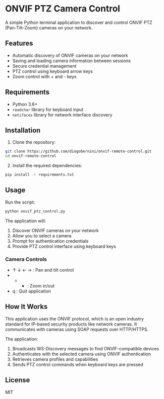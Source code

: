 # ONVIF PTZ Camera Control

A simple Python terminal application to discover and control ONVIF PTZ (Pan-Tilt-Zoom) cameras on your network.

## Features

- Automatic discovery of ONVIF cameras on your network
- Saving and loading camera information between sessions
- Secure credential management
- PTZ control using keyboard arrow keys
- Zoom control with + and - keys

## Requirements

- Python 3.6+
- `readchar` library for keyboard input
- `netifaces` library for network interface discovery

## Installation

1. Clone the repository:
```bash
git clone https://github.com/diogobernini/onvif-remote-control.git
cd onvif-remote-control
```

2. Install the required dependencies:
```bash
pip install -r requirements.txt
```

## Usage

Run the script:
```bash
python onvif_ptz_control.py
```

The application will:
1. Discover ONVIF cameras on your network
2. Allow you to select a camera
3. Prompt for authentication credentials
4. Provide PTZ control interface using keyboard keys

### Camera Controls

- ↑ ↓ ← → : Pan and tilt control
- + - : Zoom in/out
- q : Quit application

## How It Works

This application uses the ONVIF protocol, which is an open industry standard for IP-based security products like network cameras. It communicates with cameras using SOAP requests over HTTP/HTTPS.

The application:
1. Broadcasts WS-Discovery messages to find ONVIF-compatible devices
2. Authenticates with the selected camera using ONVIF authentication
3. Retrieves camera profiles and capabilities
4. Sends PTZ control commands when keyboard keys are pressed

## License

MIT